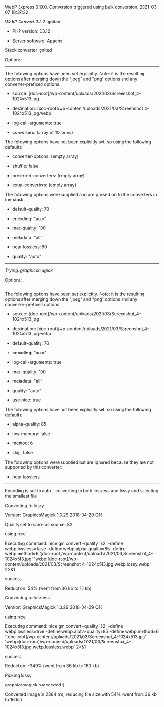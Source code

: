 WebP Express 0.19.0. Conversion triggered using bulk conversion, 2021-03-07 18:37:32

*WebP Convert 2.3.2*  ignited.
- PHP version: 7.3.12
- Server software: Apache

Stack converter ignited

Options:
------------
The following options have been set explicitly. Note: it is the resulting options after merging down the "jpeg" and "png" options and any converter-prefixed options.
- source: [doc-root]/wp-content/uploads/2021/03/Screenshot_4-1024x513.jpg
- destination: [doc-root]/wp-content/uploads/2021/03/Screenshot_4-1024x513.jpg.webp
- log-call-arguments: true
- converters: (array of 10 items)

The following options have not been explicitly set, so using the following defaults:
- converter-options: (empty array)
- shuffle: false
- preferred-converters: (empty array)
- extra-converters: (empty array)

The following options were supplied and are passed on to the converters in the stack:
- default-quality: 70
- encoding: "auto"
- max-quality: 100
- metadata: "all"
- near-lossless: 60
- quality: "auto"
------------


*Trying: graphicsmagick* 

Options:
------------
The following options have been set explicitly. Note: it is the resulting options after merging down the "jpeg" and "png" options and any converter-prefixed options.
- source: [doc-root]/wp-content/uploads/2021/03/Screenshot_4-1024x513.jpg
- destination: [doc-root]/wp-content/uploads/2021/03/Screenshot_4-1024x513.jpg.webp
- default-quality: 70
- encoding: "auto"
- log-call-arguments: true
- max-quality: 100
- metadata: "all"
- quality: "auto"
- use-nice: true

The following options have not been explicitly set, so using the following defaults:
- alpha-quality: 85
- low-memory: false
- method: 6
- skip: false

The following options were supplied but are ignored because they are not supported by this converter:
- near-lossless
------------

Encoding is set to auto - converting to both lossless and lossy and selecting the smallest file

Converting to lossy
Version: GraphicsMagick 1.3.29 2018-04-29 Q16 
Quality set to same as source: 82
using nice
Executing command: nice gm convert -quality '82' -define webp:lossless=false -define webp:alpha-quality=85 -define webp:method=6 '[doc-root]/wp-content/uploads/2021/03/Screenshot_4-1024x513.jpg' 'webp:[doc-root]/wp-content/uploads/2021/03/Screenshot_4-1024x513.jpg.webp.lossy.webp' 2>&1
success
Reduction: 54% (went from 36 kb to 16 kb)

Converting to lossless
Version: GraphicsMagick 1.3.29 2018-04-29 Q16 
using nice
Executing command: nice gm convert -quality '82' -define webp:lossless=true -define webp:alpha-quality=85 -define webp:method=6 '[doc-root]/wp-content/uploads/2021/03/Screenshot_4-1024x513.jpg' 'webp:[doc-root]/wp-content/uploads/2021/03/Screenshot_4-1024x513.jpg.webp.lossless.webp' 2>&1
success
Reduction: -349% (went from 36 kb to 160 kb)

Picking lossy
graphicsmagick succeeded :)

Converted image in 2384 ms, reducing file size with 54% (went from 36 kb to 16 kb)
